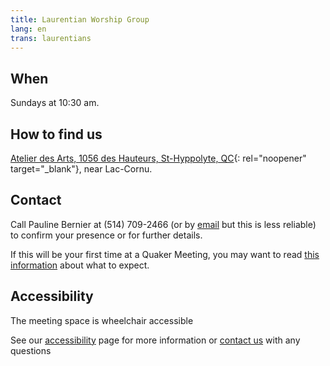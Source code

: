 ```yaml
---
title: Laurentian Worship Group
lang: en
trans: laurentians
---
```

## When
Sundays at 10:30 am.
## How to find us
[Atelier des Arts, 1056 des Hauteurs, St-Hyppolyte, QC](https://goo.gl/maps/9LgPP2XZ7VcxjvDQ9){:  rel="noopener" target="_blank"}, near Lac-Cornu.
## Contact <span class="stanchor"><a name="contact"></a></span>
Call Pauline Bernier at (514) 709-2466 (or by [email](mailto:laurentian@montreal.quaker.ca) but this is less reliable) to confirm your presence or for further details.

If this will be your first time at a Quaker Meeting, you may want to read [this information](about.html) about what to expect.

## Accessibility
The meeting space is wheelchair accessible

See our [accessibility](/accessibility) page for more information or [contact us](#contact) with any questions
